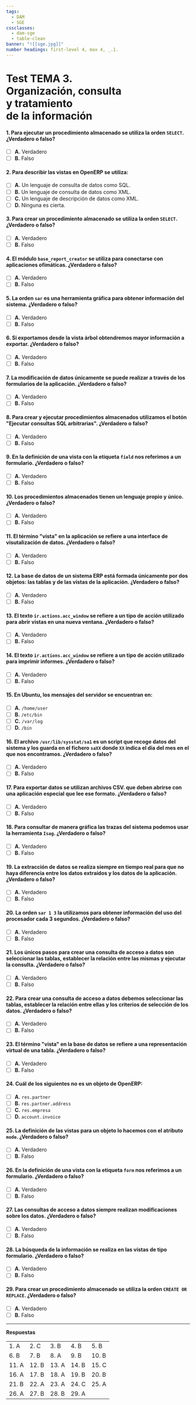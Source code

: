 ```yaml
---
tags:
  - DAM
  - SGE
cssclasses:
  - dam-sge
  - table-clean
banner: "![[sge.jpg]]"
number headings: first-level 4, max 4, _.1.
---
```


# **Test TEMA 3.** <br>Organización, consulta <br>y tratamiento <br>de la información

#### 1. Para ejecutar un procedimiento almacenado se utiliza la orden `SELECT`. ¿Verdadero o falso?
- [ ] **A.** Verdadero
- [ ] **B.** Falso

#### 2. Para describir las vistas en OpenERP se utiliza:
- [ ] **A.** Un lenguaje de consulta de datos como SQL.
- [ ] **B.** Un lenguaje de consulta de datos como XML.
- [ ] **C.** Un lenguaje de descripción de datos como XML.
- [ ] **D.** Ninguna es cierta.

#### 3. Para crear un procedimiento almacenado se utiliza la orden `SELECT`. ¿Verdadero o falso?
- [ ] **A.** Verdadero
- [ ] **B.** Falso

#### 4. El módulo `base_report_creator` se utiliza para conectarse con aplicaciones ofimáticas. ¿Verdadero o falso?
- [ ] **A.** Verdadero
- [ ] **B.** Falso

#### 5. La orden `sar` es una herramienta gráfica para obtener información del sistema. ¿Verdadero o falso?
- [ ] **A.** Verdadero
- [ ] **B.** Falso

#### 6. Si exportamos desde la vista árbol obtendremos mayor información a exportar. ¿Verdadero o falso?
- [ ] **A.** Verdadero
- [ ] **B.** Falso

#### 7. La modificación de datos únicamente se puede realizar a través de los formularios de la aplicación. ¿Verdadero o falso?
- [ ] **A.** Verdadero
- [ ] **B.** Falso

#### 8. Para crear y ejecutar procedimientos almacenados utilizamos el botón "Ejecutar consultas SQL arbitrarias". ¿Verdadero o falso?
- [ ] **A.** Verdadero
- [ ] **B.** Falso

#### 9. En la definición de una vista con la etiqueta `field` nos referimos a un formulario. ¿Verdadero o falso?
- [ ] **A.** Verdadero
- [ ] **B.** Falso

#### 10. Los procedimientos almacenados tienen un lenguaje propio y único. ¿Verdadero o falso?
- [ ] **A.** Verdadero
- [ ] **B.** Falso

#### 11. El término "vista" en la aplicación se refiere a una interface de visutalización de datos. ¿Verdadero o falso?
- [ ] **A.** Verdadero
- [ ] **B.** Falso

#### 12. La base de datos de un sistema ERP está formada únicamente por dos objetos: las tablas y de las vistas de la aplicación. ¿Verdadero o falso?
- [ ] **A.** Verdadero
- [ ] **B.** Falso

#### 13. El texto `ir.actions.acc_window` se refiere a un tipo de acción utilizado para abrir vistas en una nueva ventana. ¿Verdadero o falso?
- [ ] **A.** Verdadero
- [ ] **B.** Falso

#### 14. El texto `ir.actions.acc_window` se refiere a un tipo de acción utilizado para imprimir informes. ¿Verdadero o falso?
- [ ] **A.** Verdadero
- [ ] **B.** Falso

#### 15. En Ubuntu, los mensajes del servidor se encuentran en:
- [ ] **A.** `/home/user`
- [ ] **B.** `/etc/bin`
- [ ] **C.** `/var/log`
- [ ] **D.** `/bin`

#### 16. El archivo `/usr/lib/sysstat/sa1` es un script que recoge datos del sistema y los guarda en el fichero `saXX` donde `XX` indica el dia del mes en el que nos encontramos. ¿Verdadero o falso?
- [ ] **A.** Verdadero
- [ ] **B.** Falso

#### 17. Para exportar datos se utilizan archivos CSV. que deben abrirse con una aplicación especial que lee ese formato. ¿Verdadero o falso?
- [ ] **A.** Verdadero
- [ ] **B.** Falso

#### 18. Para consultar de manera gráfica las trazas del sistema podemos usar la herramienta `Isag`. ¿Verdadero o falso?
- [ ] **A.** Verdadero
- [ ] **B.** Falso

#### 19. La extracción de datos se realiza siempre en tiempo real para que no haya diferencia entre los datos extraídos y los datos de la aplicación. ¿Verdadero o falso?
- [ ] **A.** Verdadero
- [ ] **B.** Falso

#### 20. La orden `sar 1 3` la utilizamos para obtener información del uso del procesador cada 3 segundos. ¿Verdadero o falso?
- [ ] **A.** Verdadero
- [ ] **B.** Falso

#### 21. Los únicos pasos para crear una consulta de acceso a datos son seleccionar las tablas, establecer la relación entre las mismas y ejecutar la consulta. ¿Verdadero o falso?
- [ ] **A.** Verdadero
- [ ] **B.** Falso

#### 22. Para crear una consulta de acceso a datos debemos seleccionar las tablas, establecer la relación entre ellas y los criterios de selección de los datos. ¿Verdadero o falso?
- [ ] **A.** Verdadero
- [ ] **B.** Falso

#### 23. El término "vista" en la base de datos se refiere a una representación virtual de una tabla. ¿Verdadero o falso?
- [ ] **A.** Verdadero
- [ ] **B.** Falso

#### 24. Cuál de los siguientes no es un objeto de OpenERP:
- [ ] **A.** `res.partner`
- [ ] **B.** `res.partner.address`
- [ ] **C.** `res.empresa`
- [ ] **D.** `account.invoice`

#### 25. La definición de las vistas para un objeto lo hacemos con el atributo `mode`. ¿Verdadero o falso?
- [ ] **A.** Verdadero
- [ ] **B.** Falso

#### 26. En la definición de una vista con la etiqueta `form` nos referimos a un formulario. ¿Verdadero o falso?
- [ ] **A.** Verdadero
- [ ] **B.** Falso

#### 27. Las consultas de acceso a datos siempre realizan modificaciones sobre los datos. ¿Verdadero o falso?
- [ ] **A.** Verdadero
- [ ] **B.** Falso

#### 28. La búsqueda de la información se realiza en las vistas de tipo formulario. ¿Verdadero o falso?
- [ ] **A.** Verdadero
- [ ] **B.** Falso

#### 29. Para crear un procedimiento almacenado se utiliza la orden `CREATE OR REPLACE`. ¿Verdadero o falso?
- [ ] **A.** Verdadero
- [ ] **B.** Falso

---

**Respuestas**

|        |        |        |        |       |
|-----------------|-----------------|-----------------|-----------------|-----------------|
| 1. A            | 2. C            | 3. B            | 4. B            | 5. B            |
| 6. B            | 7. B            | 8. A            | 9. B            | 10. B           |
| 11. A           | 12. B           | 13. A           | 14. B           | 15. C           |
| 16. A           | 17. B           | 18. A           | 19. B           | 20. B           |
| 21. B           | 22. A           | 23. A           | 24. C           | 25. A           |
| 26. A           | 27. B           | 28. B           | 29. A           |                 |
